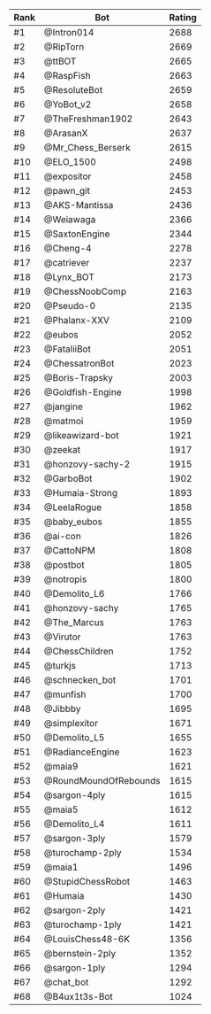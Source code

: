 Rank|Bot|Rating
---|---|---
#1|@Intron014|2688
#2|@RipTorn|2669
#3|@ttBOT|2665
#4|@RaspFish|2663
#5|@ResoluteBot|2659
#6|@YoBot_v2|2658
#7|@TheFreshman1902|2643
#8|@ArasanX|2637
#9|@Mr_Chess_Berserk|2615
#10|@ELO_1500|2498
#11|@expositor|2458
#12|@pawn_git|2453
#13|@AKS-Mantissa|2436
#14|@Weiawaga|2366
#15|@SaxtonEngine|2344
#16|@Cheng-4|2278
#17|@catriever|2237
#18|@Lynx_BOT|2173
#19|@ChessNoobComp|2163
#20|@Pseudo-0|2135
#21|@Phalanx-XXV|2109
#22|@eubos|2052
#23|@FataliiBot|2051
#24|@ChessatronBot|2023
#25|@Boris-Trapsky|2003
#26|@Goldfish-Engine|1998
#27|@jangine|1962
#28|@matmoi|1959
#29|@likeawizard-bot|1921
#30|@zeekat|1917
#31|@honzovy-sachy-2|1915
#32|@GarboBot|1902
#33|@Humaia-Strong|1893
#34|@LeelaRogue|1858
#35|@baby_eubos|1855
#36|@ai-con|1826
#37|@CattoNPM|1808
#38|@postbot|1805
#39|@notropis|1800
#40|@Demolito_L6|1766
#41|@honzovy-sachy|1765
#42|@The_Marcus|1763
#43|@Virutor|1763
#44|@ChessChildren|1752
#45|@turkjs|1713
#46|@schnecken_bot|1701
#47|@munfish|1700
#48|@Jibbby|1695
#49|@simplexitor|1671
#50|@Demolito_L5|1655
#51|@RadianceEngine|1623
#52|@maia9|1621
#53|@RoundMoundOfRebounds|1615
#54|@sargon-4ply|1615
#55|@maia5|1612
#56|@Demolito_L4|1611
#57|@sargon-3ply|1579
#58|@turochamp-2ply|1534
#59|@maia1|1496
#60|@StupidChessRobot|1463
#61|@Humaia|1430
#62|@sargon-2ply|1421
#63|@turochamp-1ply|1421
#64|@LouisChess48-6K|1356
#65|@bernstein-2ply|1352
#66|@sargon-1ply|1294
#67|@chat_bot|1292
#68|@B4ux1t3s-Bot|1024
